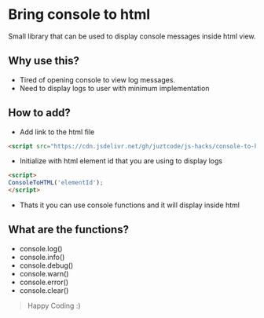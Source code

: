 # Bring console to html
Small library that can be used to display console messages inside html view.

## Why use this?
* Tired of opening console to view log messages.
* Need to display logs to user with minimum implementation

## How to add?
* Add link to the html file
```html
<script src="https://cdn.jsdelivr.net/gh/juztcode/js-hacks/console-to-html/console-to-html.js"></script>
```

* Initialize with html element id that you are using to display logs
```html
<script>  
ConsoleToHTML('elementId');
</script>
```

* Thats it you can use console functions and it will display inside html

## What are the functions?
* console.log()
* console.info()
* console.debug()
* console.warn()
* console.error()
* console.clear()

>Happy Coding :)
